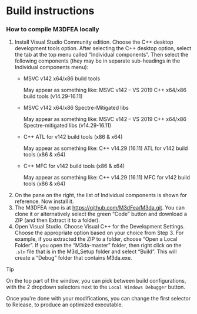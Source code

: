 # Build instructions

### How to compile M3DFEA locally

1. Install Visual Studio Community edition. Choose the C++ desktop development tools option.
After selecting the C++ desktop option, select the tab at the top menu called “Individual components”. Then select the following components (they may be in separate sub-headings in the Individual components menu):
   - MSVC v142 x64/x86 build tools

     May appear as something like: MSVC v142 – VS 2019 C++ x64/x86 build tools (v14.29-16.11)
   - MSVC v142 x64/x86 Spectre-Mitigated libs

     May appear as something like: MSVC v142 – VS 2019 C++ x64/x86 Spectre-mitigated libs (v14.29-16.11)
   - C++ ATL for v142 build tools (x86 & x64)

     May appear as something like: C++ v14.29 (16.11) ATL for v142 build tools (x86 & x64)
   - C++ MFC for v142 build tools (x86 & x64)

     May appear as something like: C++ v14.29 (16.11) MFC for v142 build tools (x86 & x64)
1. On the pane on the right, the list of Individual components is shown for reference. Now install it.
2. The M3DFEA repo is at https://github.com/M3dFea/M3da.git. You can clone it or alternatively select the green “Code” button and download a ZIP (and then Extract it to a folder).
3. Open Visual Studio. Choose Visual C++ for the Development Settings. Choose the appropriate option based on your choice from Step 3. For example, if you extracted the ZIP to a folder, choose “Open a Local Folder”. If you open the “M3da-master” folder, then right click on the `.sln` file that is in the M3d_Setup folder and select “Build”. This will create a “Debug” folder that contains M3da.exe.

> [!TIP]
> On the top part of the window, you can pick between build configurations, with the 2 dropdown selectors next to the `Local Windows Debugger` button.
>
> Once you're done with your modifications, you can change the first selector to Release, to produce an optimized executable.
